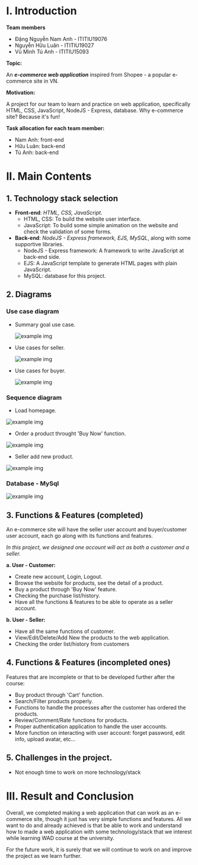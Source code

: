 # I. Introduction 

**Team members**

- Đặng Nguyễn Nam Anh - ITITIU19076
- Nguyễn Hữu Luân - ITITIU19027
- Vũ Minh Tú Anh - ITITIU15093

**Topic:**

An ***e-commerce web application*** inspired from Shopee - a popular e-commerce site in VN.  

**Motivation:**

A project for our team to learn and practice on web application, specifically HTML, CSS, JavaScript, NodeJS - Express, database. Why e-commerce site? Because it's fun!

**Task allocation for each team member:**
- Nam Anh: front-end 
- Hữu Luân: back-end 
- Tú Anh: back-end 
# II. Main Contents
## 1. Technology stack selection 

- **Front-end**: *HTML, CSS, JavaScript*.  
  - HTML, CSS: To build the website user interface.
  - JavaScript: To build some simple animation on the website and check the validation of some forms.
- **Back-end**: *NodeJS - Express framework, EJS, MySQL*, along with some supportive libraries.
  - NodeJS - Express framework: A framework to write JavaScript at back-end side.
  - EJS: A JavaScript template to generate HTML pages with plain JavaScript.
  - MySQL: database for this project.

## 2. Diagrams

### Use case diagram 
- Summary goal use case.  
  
  ![example img](/Report-Img/WAD%20Project%20UC1%20-%20Summary.jpg)  

- Use cases for seller.  
  
  ![example img](/Report-Img/WAD%20Project%20UC2%20-%20Seller.jpg)   

- Use cases for buyer.  
  
  ![example img](/Report-Img/WAD%20Project%20UC3%20-%20Buyer.jpg)    


### Sequence diagram  
- Load homepage.  
  
![example img](/Report-Img/WAD%20Project%20Sequence1%20-%20Homepage.jpg)   

- Order a product throught 'Buy Now' function.  
  
![example img](/Report-Img/WAD%20Project%20Sequence2%20-%20Order.jpg)   

- Seller add new product.  

![example img](/Report-Img/WAD%20Project%20Sequence3%20-%20Add%20New%20Product.jpg) 

### Database - MySql
<!-- <a href="https://dbdiagram.io/d/62886fe4f040f104c16c2b8a">Database Structure Diagram:</a>   -->
  

![example img](/Report-Img/WAD%20Project%20ERD.jpg)  
 

## 3. Functions & Features (completed)
An e-commerce site will have the seller user account and buyer/customer user account, each go along with its functions and features.  

*In this project, we designed one account will act as both a customer and a seller.*

**a. User - Customer:**
- Create new account, Login, Logout.
  <!-- ![example img](/Report-Img/exampleImg.jpg)  -->
- Browse the website for products, see the detail of a product.
  <!-- ![example img](/Report-Img/exampleImg.jpg)  -->
- Buy a product through 'Buy Now' feature.
  <!-- ![example img](/Report-Img/exampleImg.jpg)  -->
- Checking the purchase list/history.
  <!-- ![example img](/Report-Img/exampleImg.jpg)  -->
- Have all the functions & features to be able to operate as a seller account.

**b. User - Seller:**
- Have all the same functions of customer.
- View/Edit/Delete/Add New the products to the web application.
  <!-- ![example img](/Report-Img/exampleImg.jpg)  -->
- Checking the order list/history from customers
  <!-- ![example img](/Report-Img/exampleImg.jpg)  -->

## 4. Functions & Features (incompleted ones)
Features that are incomplete or that to be developed further after the course:
- Buy product through 'Cart' function.
- Search/Filter products properly.
- Functions to handle the processes after the customer has ordered the products.
- Review/Comment/Rate functions for products.
- Proper authentication application to handle the user accounts.
- More function on interacting with user account: forget password, edit info, upload avatar, etc...


## 5. Challenges in the project.
- Not enough time to work on more technology/stack

# III. Result and Conclusion
Overall, we completed making a web application that can work as an e-commerce site, though it just has very simple functions and features. All we want to do and already achieved is that be able to work and understand how to made a web application with some technology/stack that we interest while learning WAD course at the university.   

For the future work, it is surely that we will continue to work on and improve the project as we learn further.
